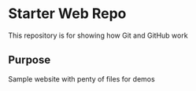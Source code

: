 # Starter Web Repo

This repository is for showing how Git and GitHub work

## Purpose

Sample website with penty of files for demos